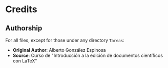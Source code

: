 # Credits

## Authorship

For all files, except for those under any directory `Tareas`:

- **Original Author**: Alberto González Espinosa
- **Source**: Curso de "Introducción a la edición de documentos científicos con LaTeX"

